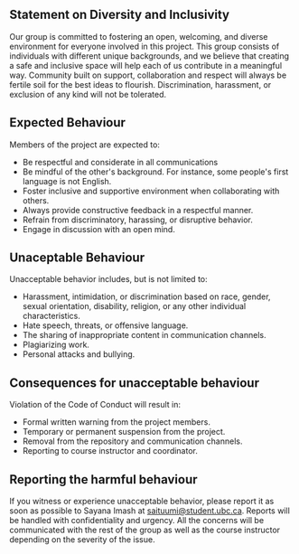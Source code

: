 ## Statement on Diversity and Inclusivity

Our group is committed to fostering an open, welcoming, and diverse environment for everyone involved in this project. This group consists of individuals with different unique backgrounds, and we believe that creating a safe and inclusive space will help each of us contribute in a meaningful way. Community built on support, collaboration and respect will always be fertile soil for the best ideas to flourish. Discrimination, harassment, or exclusion of any kind will not be tolerated.

## Expected Behaviour

Members of the project are expected to:

* Be respectful and considerate in all communications
* Be mindful of the other's background. For instance, some people's first language is not English.
* Foster inclusive and supportive environment when collaborating with others.
* Always provide constructive feedback in a respectful manner.
* Refrain from discriminatory, harassing, or disruptive behavior.
* Engage in discussion with an open mind.

## Unaceptable Behaviour

Unacceptable behavior includes, but is not limited to:

* Harassment, intimidation, or discrimination based on race, gender, sexual orientation, disability, religion, or any other individual characteristics.
* Hate speech, threats, or offensive language.
* The sharing of inappropriate content in communication channels.
* Plagiarizing work.
* Personal attacks and bullying.

## Consequences for unacceptable behaviour

Violation of the Code of Conduct will result in:

* Formal written warning from the project members.
* Temporary or permanent suspension from the project.
* Removal from the repository and communication channels.
* Reporting to course instructor and coordinator.

## Reporting the harmful behaviour

If you witness or experience unacceptable behavior, please report it as soon as possible to Sayana Imash at saituumi@student.ubc.ca. Reports will be handled with confidentiality and urgency. All the concerns will be communicated with the rest of the group as well as the course instructor depending on the severity of the issue.
